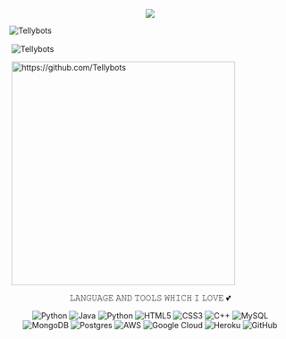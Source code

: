 
<div align="center">

![ ](https://github-readme-stats.vercel.app/api/top-langs/?username=Tellybots&show_icons=true&bg_color=30,e96443,904e95&title_color=fff&text_color=fff)


</div>

<p><img align="center" src="https://github-profile-trophy.vercel.app/?username=Tellybots&theme=dracula" alt="Tellybots" /></p>

<p>&nbsp;<img align="center" src="https://github-readme-stats.vercel.app/api?username=Tellybots&show_icons=true&theme=midnight-purple&locale=en" alt="Tellybots" /></p>

<p>&nbsp;<img align="center" src="https://activity-graph.herokuapp.com/graph?username=Tellybots&show_icons=true&bg_color=30,e96443,904e95&title_color=fff&text_color=fff&custom_title=Tellybots+Graph" alt="https://github.com/Tellybots" width="400"/></p>


<p align="center"> 𝙻𝙰𝙽𝙶𝚄𝙰𝙶𝙴 𝙰𝙽𝙳 𝚃𝙾𝙾𝙻𝚂 𝚆𝙷𝙸𝙲𝙷 𝙸 𝙻𝙾𝚅𝙴 💕 </p>

<p align="center">
<img alt="Python" src="https://img.shields.io/badge/python-%2314354C.svg?&style=for-the-badge&logo=python&logoColor=white"/>
<img alt="Java" src="https://img.shields.io/badge/Java-%2314854C.svg?&style=for-the-badge&logo=java&logoColor=white"/>
<img alt="Python" src="https://img.shields.io/badge/Javascript-faff00.svg?&style=for-the-badge&logo=javascript&logoColor=black"/>
<img alt="HTML5" src="https://img.shields.io/badge/html5-%23E34F26.svg?&style=for-the-badge&logo=html5&logoColor=white"/>
<img alt="CSS3" src="https://img.shields.io/badge/css3-%231572B6.svg?&style=for-the-badge&logo=css3&logoColor=white"/>
<img alt="C++" src="https://img.shields.io/badge/c++-%2300599C.svg?&style=for-the-badge&logo=c%2B%2B&ogoColor=white"/>
<img alt="MySQL" src="https://img.shields.io/badge/mysql-%2300f.svg?&style=for-the-badge&logo=mysql&logoColor=white"/>
<img alt="MongoDB" src ="https://img.shields.io/badge/MongoDB-%234ea94b.svg?&style=for-the-badge&logo=mongodb&logoColor=white"/>
<img alt="Postgres" src ="https://img.shields.io/badge/postgres-%23316192.svg?&style=for-the-badge&logo=postgresql&logoColor=white"/>
<img alt="AWS" src="https://img.shields.io/badge/AWS-%23FF9900.svg?&style=for-the-badge&logo=amazon-aws&logoColor=white"/>
<img alt="Google Cloud" src="https://img.shields.io/badge/GoogleCloud-%234285F4.svg?&style=for-the-badge&logo=google-cloud&logoColor=white"/>
<img alt="Heroku" src="https://img.shields.io/badge/heroku-%23430098.svg?&style=for-the-badge&logo=heroku&logoColor=white"/>
<img alt="GitHub" src="https://img.shields.io/badge/github-%23921011.svg?&style=for-the-badge&logo=github&logoColor=white"/>
</p>


<!---
Tellybots/Tellybots is a ✨ special ✨ repository because its `README.md` (this file) appears on your GitHub profile.
You can click the Preview link to take a look at your changes.
--->






